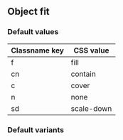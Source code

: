 ## Object fit


<!-- <values.objectFit> -->
### Default values
|Classname key|CSS value |
|-------------|----------|
|f            |fill      |
|cn           |contain   |
|c            |cover     |
|n            |none      |
|sd           |scale-down|

<!-- </values.objectFit> -->


<!-- <variants.objectFit> -->
### Default variants

<!-- </variants.objectFit> -->
